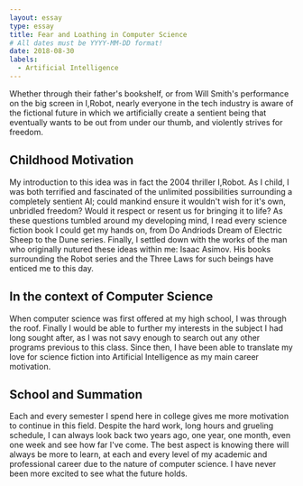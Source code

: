 ```yaml
---
layout: essay
type: essay
title: Fear and Loathing in Computer Science
# All dates must be YYYY-MM-DD format!
date: 2018-08-30
labels:
  - Artificial Intelligence
---
```


Whether through their father's bookshelf, or from Will Smith's performance on the big screen in I,Robot, nearly everyone in the tech industry is aware of the fictional future in which we artificially create a sentient being that eventually wants to be out from under our thumb, and violently strives for freedom. 

## Childhood Motivation
My introduction to this idea was in fact the 2004 thriller I,Robot.  As I child, I was both terrified and fascinated of the unlimited possibilities surrounding a completely sentient AI; could mankind ensure it wouldn't wish for it's own, unbridled freedom? Would it respect or resent us for bringing it to life?  As these questions tumbled around my developing mind, I read every science fiction book I could get my hands on, from Do Andriods Dream of Electric Sheep to the Dune series.  Finally, I settled down with the works of the man who originally nutured these ideas within me: Isaac Asimov.  His books surrounding the Robot series and the Three Laws for such beings have enticed me to this day.

## In the context of Computer Science
When computer science was first offered at my high school, I was through the roof.  Finally I would be able to further my interests in the subject I had long sought after, as I was not savy enough to search out any other programs previous to this class.  Since then, I have been able to translate my love for science fiction into Artificial Intelligence as my main career motivation.

## School and Summation
Each and every semester I spend here in college gives me more motivation to continue in this field.  Despite the hard work, long hours and grueling schedule, I can always look back two years ago, one year, one month, even one week and see how far I've come.  The best aspect is knowing there will always be more to learn, at each and every level of my academic and professional career due to the nature of computer science.  I have never been more excited to see what the future holds.  
